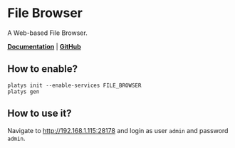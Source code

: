 # File Browser

A Web-based File Browser.

**[Documentation](https://filebrowser.org/)** | **[GitHub](https://github.com/filebrowser/filebrowser)** 

## How to enable?

```
platys init --enable-services FILE_BROWSER
platys gen
```

## How to use it?

Navigate to <http://192.168.1.115:28178> and login as user `admin` and password `admin`. 